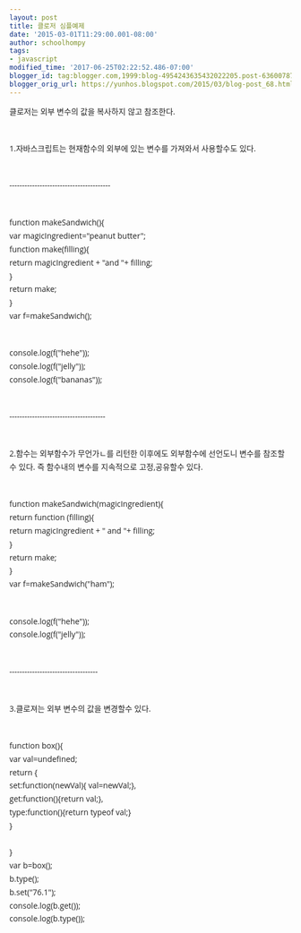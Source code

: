 ```yaml
---
layout: post
title: 클로저 심플예제
date: '2015-03-01T11:29:00.001-08:00'
author: schoolhompy
tags:
- javascript
modified_time: '2017-06-25T02:22:52.486-07:00'
blogger_id: tag:blogger.com,1999:blog-4954243635432022205.post-636007877630268653
blogger_orig_url: https://yunhos.blogspot.com/2015/03/blog-post_68.html
---
```


<p style="font:14px/23.79px 'Open Sans', 'Helvetica Neue', Helvetica, Arial, sans-serif;color:#222222;text-transform:none;text-indent:0;letter-spacing:normal;margin-bottom:.82em;word-spacing:0;white-space:normal;font-size-adjust:none;font-stretch:normal;">클로저는 외부 변수의 값을 복사하지 않고 참조한다.</p><br/><p style="font:14px/23.79px 'Open Sans', 'Helvetica Neue', Helvetica, Arial, sans-serif;color:#222222;text-transform:none;text-indent:0;letter-spacing:normal;margin-bottom:.82em;word-spacing:0;white-space:normal;font-size-adjust:none;font-stretch:normal;">1.자바스크립트는 현재함수의 외부에 있는 변수를 가져와서 사용할수도 있다.</p><br/><p style="font:14px/23.79px 'Open Sans', 'Helvetica Neue', Helvetica, Arial, sans-serif;color:#222222;text-transform:none;text-indent:0;letter-spacing:normal;margin-bottom:.82em;word-spacing:0;white-space:normal;font-size-adjust:none;font-stretch:normal;">----------------------------------------</p><br/><p style="font:14px/23.79px 'Open Sans', 'Helvetica Neue', Helvetica, Arial, sans-serif;color:#222222;text-transform:none;text-indent:0;letter-spacing:normal;margin-bottom:.82em;word-spacing:0;white-space:normal;font-size-adjust:none;font-stretch:normal;">function makeSandwich(){<br style="color:#222222;line-height:1.7;font-family:'Open Sans', 'Helvetica Neue', Helvetica, Arial, sans-serif;font-style:inherit;font-weight:inherit;" />var magicIngredient="peanut butter";<br style="color:#222222;line-height:1.7;font-family:'Open Sans', 'Helvetica Neue', Helvetica, Arial, sans-serif;font-style:inherit;font-weight:inherit;" />function make(filling){<br style="color:#222222;line-height:1.7;font-family:'Open Sans', 'Helvetica Neue', Helvetica, Arial, sans-serif;font-style:inherit;font-weight:inherit;" />return magicIngredient + "and "+ filling;<br style="color:#222222;line-height:1.7;font-family:'Open Sans', 'Helvetica Neue', Helvetica, Arial, sans-serif;font-style:inherit;font-weight:inherit;" />}<br style="color:#222222;line-height:1.7;font-family:'Open Sans', 'Helvetica Neue', Helvetica, Arial, sans-serif;font-style:inherit;font-weight:inherit;" />return make;<br style="color:#222222;line-height:1.7;font-family:'Open Sans', 'Helvetica Neue', Helvetica, Arial, sans-serif;font-style:inherit;font-weight:inherit;" />}<br style="color:#222222;line-height:1.7;font-family:'Open Sans', 'Helvetica Neue', Helvetica, Arial, sans-serif;font-style:inherit;font-weight:inherit;" />var f=makeSandwich();</p><br/><p style="font:14px/23.79px 'Open Sans', 'Helvetica Neue', Helvetica, Arial, sans-serif;color:#222222;text-transform:none;text-indent:0;letter-spacing:normal;margin-bottom:.82em;word-spacing:0;white-space:normal;font-size-adjust:none;font-stretch:normal;">console.log(f("hehe"));<br style="color:#222222;line-height:1.7;font-family:'Open Sans', 'Helvetica Neue', Helvetica, Arial, sans-serif;font-style:inherit;font-weight:inherit;" />console.log(f("jelly"));<br style="color:#222222;line-height:1.7;font-family:'Open Sans', 'Helvetica Neue', Helvetica, Arial, sans-serif;font-style:inherit;font-weight:inherit;" />console.log(f("bananas"));</p><br/><p style="font:14px/23.79px 'Open Sans', 'Helvetica Neue', Helvetica, Arial, sans-serif;color:#222222;text-transform:none;text-indent:0;letter-spacing:normal;margin-bottom:.82em;word-spacing:0;white-space:normal;font-size-adjust:none;font-stretch:normal;">--------------------------------------</p><br/><p style="font:14px/23.79px 'Open Sans', 'Helvetica Neue', Helvetica, Arial, sans-serif;color:#222222;text-transform:none;text-indent:0;letter-spacing:normal;margin-bottom:.82em;word-spacing:0;white-space:normal;font-size-adjust:none;font-stretch:normal;">2.함수는 외부함수가 무언가ㄴ를 리턴한 이후에도 외부함수에 선언도니 변수를 참조할수 있다. 즉 함수내의 변수를 지속적으로 고정,공유할수 있다.</p><br/><p style="font:14px/23.79px 'Open Sans', 'Helvetica Neue', Helvetica, Arial, sans-serif;color:#222222;text-transform:none;text-indent:0;letter-spacing:normal;margin-bottom:.82em;word-spacing:0;white-space:normal;font-size-adjust:none;font-stretch:normal;">function makeSandwich(magicIngredient){<br style="color:#222222;line-height:1.7;font-family:'Open Sans', 'Helvetica Neue', Helvetica, Arial, sans-serif;font-style:inherit;font-weight:inherit;" />return function (filling){<br style="color:#222222;line-height:1.7;font-family:'Open Sans', 'Helvetica Neue', Helvetica, Arial, sans-serif;font-style:inherit;font-weight:inherit;" />return magicIngredient + " and "+ filling;<br style="color:#222222;line-height:1.7;font-family:'Open Sans', 'Helvetica Neue', Helvetica, Arial, sans-serif;font-style:inherit;font-weight:inherit;" />}<br style="color:#222222;line-height:1.7;font-family:'Open Sans', 'Helvetica Neue', Helvetica, Arial, sans-serif;font-style:inherit;font-weight:inherit;" />return make;<br style="color:#222222;line-height:1.7;font-family:'Open Sans', 'Helvetica Neue', Helvetica, Arial, sans-serif;font-style:inherit;font-weight:inherit;" />}<br style="color:#222222;line-height:1.7;font-family:'Open Sans', 'Helvetica Neue', Helvetica, Arial, sans-serif;font-style:inherit;font-weight:inherit;" />var f=makeSandwich("ham");</p><br/><p style="font:14px/23.79px 'Open Sans', 'Helvetica Neue', Helvetica, Arial, sans-serif;color:#222222;text-transform:none;text-indent:0;letter-spacing:normal;margin-bottom:.82em;word-spacing:0;white-space:normal;font-size-adjust:none;font-stretch:normal;">console.log(f("hehe"));<br style="color:#222222;line-height:1.7;font-family:'Open Sans', 'Helvetica Neue', Helvetica, Arial, sans-serif;font-style:inherit;font-weight:inherit;" />console.log(f("jelly"));</p><br/><p style="font:14px/23.79px 'Open Sans', 'Helvetica Neue', Helvetica, Arial, sans-serif;color:#222222;text-transform:none;text-indent:0;letter-spacing:normal;margin-bottom:.82em;word-spacing:0;white-space:normal;font-size-adjust:none;font-stretch:normal;">-----------------------------------</p><br/><p style="font:14px/23.79px 'Open Sans', 'Helvetica Neue', Helvetica, Arial, sans-serif;color:#222222;text-transform:none;text-indent:0;letter-spacing:normal;margin-bottom:.82em;word-spacing:0;white-space:normal;font-size-adjust:none;font-stretch:normal;">3.클로져는 외부 변수의 값을 변경할수 있다.</p><br/><p style="font:14px/23.79px 'Open Sans', 'Helvetica Neue', Helvetica, Arial, sans-serif;color:#222222;text-transform:none;text-indent:0;letter-spacing:normal;margin-bottom:.82em;word-spacing:0;white-space:normal;font-size-adjust:none;font-stretch:normal;">function box(){<br style="color:#222222;line-height:1.7;font-family:'Open Sans', 'Helvetica Neue', Helvetica, Arial, sans-serif;font-style:inherit;font-weight:inherit;" />var val=undefined;<br style="color:#222222;line-height:1.7;font-family:'Open Sans', 'Helvetica Neue', Helvetica, Arial, sans-serif;font-style:inherit;font-weight:inherit;" />return {<br style="color:#222222;line-height:1.7;font-family:'Open Sans', 'Helvetica Neue', Helvetica, Arial, sans-serif;font-style:inherit;font-weight:inherit;" />set:function(newVal){ val=newVal;},<br style="color:#222222;line-height:1.7;font-family:'Open Sans', 'Helvetica Neue', Helvetica, Arial, sans-serif;font-style:inherit;font-weight:inherit;" />get:function(){return val;},<br style="color:#222222;line-height:1.7;font-family:'Open Sans', 'Helvetica Neue', Helvetica, Arial, sans-serif;font-style:inherit;font-weight:inherit;" />type:function(){return typeof val;}<br style="color:#222222;line-height:1.7;font-family:'Open Sans', 'Helvetica Neue', Helvetica, Arial, sans-serif;font-style:inherit;font-weight:inherit;" />}<br style="color:#222222;line-height:1.7;font-family:'Open Sans', 'Helvetica Neue', Helvetica, Arial, sans-serif;font-style:inherit;font-weight:inherit;" /><br style="color:#222222;line-height:1.7;font-family:'Open Sans', 'Helvetica Neue', Helvetica, Arial, sans-serif;font-style:inherit;font-weight:inherit;" />}<br style="color:#222222;line-height:1.7;font-family:'Open Sans', 'Helvetica Neue', Helvetica, Arial, sans-serif;font-style:inherit;font-weight:inherit;" />var b=box();<br style="color:#222222;line-height:1.7;font-family:'Open Sans', 'Helvetica Neue', Helvetica, Arial, sans-serif;font-style:inherit;font-weight:inherit;" />b.type();<br style="color:#222222;line-height:1.7;font-family:'Open Sans', 'Helvetica Neue', Helvetica, Arial, sans-serif;font-style:inherit;font-weight:inherit;" />b.set("76.1");<br style="color:#222222;line-height:1.7;font-family:'Open Sans', 'Helvetica Neue', Helvetica, Arial, sans-serif;font-style:inherit;font-weight:inherit;" />console.log(b.get());<br style="color:#222222;line-height:1.7;font-family:'Open Sans', 'Helvetica Neue', Helvetica, Arial, sans-serif;font-style:inherit;font-weight:inherit;" />console.log(b.type());</p>